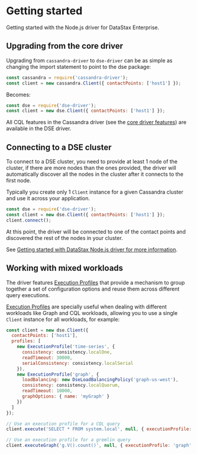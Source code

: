 # Getting started

Getting started with the Node.js driver for DataStax Enterprise.

## Upgrading from the core driver

Upgrading from `cassandra-driver` to `dse-driver` can be as simple as changing the import statement to point to the
dse package:

```javascript
const cassandra = require('cassandra-driver');
const client = new cassandra.Client({ contactPoints: ['host1'] });
```

Becomes:

```javascript
const dse = require('dse-driver');
const client = new dse.Client({ contactPoints: ['host1'] });
```

All CQL features in the Cassandra driver (see the [core driver features][core-features]) are available in the
DSE driver.

## Connecting to a DSE cluster

To connect to a DSE cluster, you need to provide at least 1 node of the cluster, if there are more nodes than
the ones provided, the driver will automatically discover all the nodes in the cluster after it connects to the
first node.
 
Typically you create only 1 `Client` instance for a given Cassandra cluster and use it across your application.

```javascript
const dse = require('dse-driver');
const client = new dse.Client({ contactPoints: ['host1'] });
client.connect();
```

At this point, the driver will be connected to one of the contact points and discovered the rest of the nodes in your
cluster.  

See [Getting started with DataStax Node.js driver for more information][core-getting-started].

## Working with mixed workloads

The driver features [Execution Profiles](../features/execution-profiles/) that provide a mechanism to group together
a set of configuration options and reuse them across different query executions.

[Execution Profiles](../features/execution-profiles/) are specially useful when dealing with different workloads like
Graph and CQL workloads, allowing you to use a single `Client` instance for all workloads, for example:

```javascript
const client = new dse.Client({ 
  contactPoints: ['host1'], 
  profiles: [
    new ExecutionProfile('time-series', {
      consistency: consistency.localOne,
      readTimeout: 30000,
      serialConsistency: consistency.localSerial
    }),
    new ExecutionProfile('graph', {
      loadBalancing: new DseLoadBalancingPolicy('graph-us-west'),
      consistency: consistency.localQuorum,
      readTimeout: 10000,
      graphOptions: { name: 'myGraph' }
    })
  ]
});

// Use an execution profile for a CQL query
client.execute('SELECT * FROM system.local', null, { executionProfile: 'time-series' });

// Use an execution profile for a gremlin query
client.executeGraph('g.V().count()', null, { executionProfile: 'graph' });
```

[dse]: http://www.datastax.com/products/datastax-enterprise
[core-features]: http://docs.datastax.com/en/developer/nodejs-driver/latest/features/
[core-getting-started]: http://docs.datastax.com/en/developer/nodejs-driver/latest/getting-started/